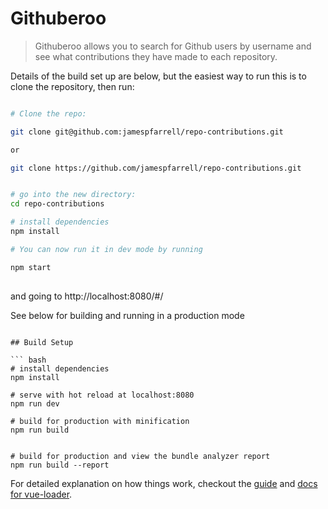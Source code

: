 # Githuberoo

> Githuberoo allows you to search for Github users by username and see what contributions they have made to each repository.

Details of the build set up are below, but the easiest way to run this is to clone the repository, then run:
``` bash

# Clone the repo:

git clone git@github.com:jamespfarrell/repo-contributions.git

or 

git clone https://github.com/jamespfarrell/repo-contributions.git


# go into the new directory:
cd repo-contributions

# install dependencies
npm install

# You can now run it in dev mode by running

npm start
 
```
and going to http://localhost:8080/#/

See below for building and running in a production mode

```

## Build Setup

``` bash
# install dependencies
npm install

# serve with hot reload at localhost:8080
npm run dev

# build for production with minification
npm run build


# build for production and view the bundle analyzer report
npm run build --report

```

For detailed explanation on how things work, checkout the [guide](http://vuejs-templates.github.io/webpack/) and [docs for vue-loader](http://vuejs.github.io/vue-loader).
